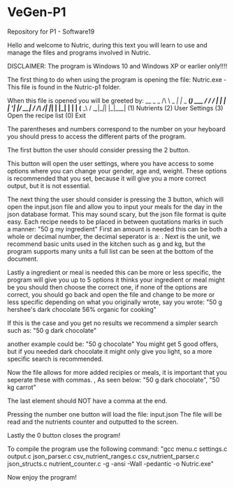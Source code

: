 # VeGen-P1
Repository for P1 - Software19

Hello and welcome to Nutric, during this text you will learn to use and manage the files and programs involved in Nutric.

DISCLAIMER: The program is Windows 10 and Windows XP or earlier only!!!!


The first thing to do when using the program is opening the file:
	Nutric.exe - This file is found in the Nutric-p1 folder.

When this file is opened you will be greeted by:
	     __       _        _
	  /\ \ \_   _| |_ _ __(_) ___
	 /  \/ / | | | __| '__| |/ __|
	/ /\  /| |_| | |_| |  | | (__
	\_\ \/  \__,_|\__|_|  |_|\___|
	(1) Nutrients
	(2) User Settings
	(3) Open the recipe list
	(0) Exit

The parentheses and numbers correspond to the number on your heyboard you should press to access the different parts of the program.

The first button the user should consider pressing the 2 button.

This button will open the user settings, where you have access to some options where you can change your gender, age and, weight.
These options is recommended that you set, because it will give you a more correct output, but it is not essential.

The next thing the user should consider is pressing the 3 button, which will open the input.json file and allow you to input your meals for the day in the json database format.
This may sound scary, but the json file format is quite easy.
Each recipe needs to be placed in between quotations marks in such a manner:
	"50 g my ingredient"
First an amount is needed this can be both a whole or decimal number, the decimal seperator is a: .
Next is the unit, we recommend basic units used in the kitchen such as g and kg, but the program supports many units a full list can be seen at the bottom of the document.

Lastly a ingredient or meal is needed this can be more or less specific, the program will give you up to 5 options it thinks your ingredient or meal might be you should then choose the correct one, if none of the options are correct, you should go back and open the file and change to be more or less specific depending on what you originally wrote, say you wrote:
	"50 g hershee's dark chocolate 56% organic for cooking"

If this is the case and you get no results we recommend a simpler search such as: "50 g dark chocolate"

another example could be: "50 g chocolate"
You might get 5 good offers, but if you needed dark chocolate it might only give you light, so a more specific search is recommended.

Now the file allows for more added recipies or meals, it is important that you seperate these with commas. ,
As seen below:
			"50 g dark chocolate",
			"50 kg carrot"

The last element should NOT have a comma at the end.

Pressing the number one button will load the file: input.json
	The file will be read and the nutrients counter and outputted to
	the screen.

Lastly the 0 button closes the program!

To compile the program use the following command: "gcc menu.c settings.c output.c json_parser.c csv_nutrient_ranges.c csv_nutrient_parser.c json_structs.c nutrient_counter.c -g -ansi -Wall -pedantic -o Nutric.exe"

Now enjoy the program!
